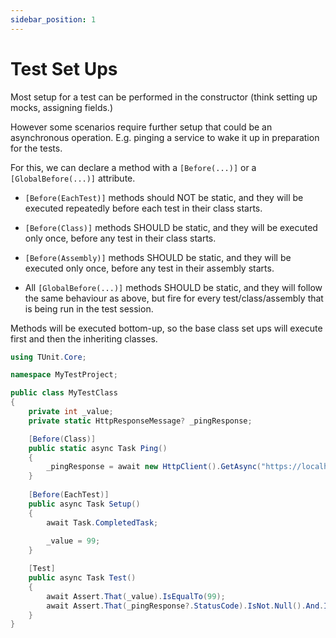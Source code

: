 ```yaml
---
sidebar_position: 1
---
```


# Test Set Ups

Most setup for a test can be performed in the constructor (think setting up mocks, assigning fields.)

However some scenarios require further setup that could be an asynchronous operation.
E.g. pinging a service to wake it up in preparation for the tests.

For this, we can declare a method with a `[Before(...)]` or a `[GlobalBefore(...)]` attribute.

- `[Before(EachTest)]` methods should NOT be static, and they will be executed repeatedly before each test in their class starts.
- `[Before(Class)]` methods SHOULD be static, and they will be executed only once, before any test in their class starts.
- `[Before(Assembly)]` methods SHOULD be static, and they will be executed only once, before any test in their assembly starts.


- All `[GlobalBefore(...)]` methods SHOULD be static, and they will follow the same behaviour as above, but fire for every test/class/assembly that is being run in the test session.

Methods will be executed bottom-up, so the base class set ups will execute first and then the inheriting classes.

```csharp
using TUnit.Core;

namespace MyTestProject;

public class MyTestClass
{
    private int _value;
    private static HttpResponseMessage? _pingResponse;

    [Before(Class)]
    public static async Task Ping()
    {
        _pingResponse = await new HttpClient().GetAsync("https://localhost/ping");
    }
    
    [Before(EachTest)]
    public async Task Setup()
    {
        await Task.CompletedTask;
        
        _value = 99;
    }

    [Test]
    public async Task Test()
    {
        await Assert.That(_value).IsEqualTo(99);
        await Assert.That(_pingResponse?.StatusCode).IsNot.Null().And.IsEqualTo(HttpStatusCode.OK);
    }
}
```